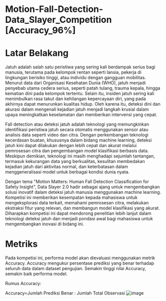 # Motion-Fall-Detection-Data_Slayer_Competition [Accuracy_96%]

# Latar Belakang
Jatuh adalah salah satu peristiwa yang sering kali berdampak serius bagi manusia, terutama pada kelompok rentan seperti lansia, pekerja di lingkungan berisiko tinggi, atau individu dengan gangguan mobilitas. Menurut data dari Organisasi Kesehatan Dunia (WHO), jatuh menjadi penyebab utama cedera serius, seperti patah tulang, trauma kepala, hingga kematian dini pada kelompok tertentu. Selain itu, insiden jatuh sering kali menimbulkan rasa takut dan kehilangan kepercayaan diri, yang pada akhirnya dapat menurunkan kualitas hidup. Oleh karena itu, deteksi dini dan akurasi dalam mengenali kejadian jatuh menjadi langkah krusial dalam upaya meningkatkan keselamatan dan memberikan intervensi yang cepat.

Fall detection atau deteksi jatuh adalah teknologi yang memungkinkan identifikasi peristiwa jatuh secara otomatis menggunakan sensor atau analisis data seperti video dan citra. Dengan perkembangan teknologi kecerdasan buatan, khususnya dalam bidang machine learning, deteksi jatuh kini dapat dilakukan dengan lebih cepat dan akurat melalui pemrosesan citra dan pengembangan model klasifikasi berbasis data. Meskipun demikian, teknologi ini masih menghadapi sejumlah tantangan, termasuk kekurangan data yang berkualitas, kesulitan membedakan kejadian jatuh dari aktivitas normal, dan keterbatasan dalam menggeneralisasi model untuk berbagai kondisi dunia nyata.

Dengan tema "Motion Matters: Human Fall Detection Classification for Safety Insight", Data Slayer 2.0 hadir sebagai ajang untuk mengembangkan solusi inovatif dalam deteksi jatuh manusia menggunakan machine learning. Kompetisi ini memberikan kesempatan kepada mahasiswa untuk mengeksplorasi data terkait, memahami pemrosesan citra, melakukan ekstraksi fitur yang relevan, dan membangun model klasifikasi yang akurat. Diharapkan kompetisi ini dapat mendorong penelitian lebih lanjut dalam teknologi deteksi jatuh dan menjadi pondasi awal bagi mahasiswa untuk mengembangkan inovasi di bidang ini.

# Metriks
Pada kompetisi ini, performa model akan dievaluasi menggunakan metrik Accuracy. Accuracy mengukur persentase prediksi yang benar terhadap seluruh data dalam dataset pengujian. Semakin tinggi nilai Accuracy, semakin baik performa model.

Rumus Accuracy:

Accuracy=Jumlah Prediksi Benar : Jumlah Total Observasi
![image](https://github.com/user-attachments/assets/08809840-dc5e-4eee-a800-9dc2922fdaf5)
